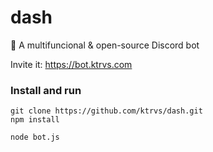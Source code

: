 # dash
🤖 A multifuncional &amp; open-source Discord bot

Invite it: https://bot.ktrvs.com

### Install and run
```
git clone https://github.com/ktrvs/dash.git
npm install

node bot.js
```
